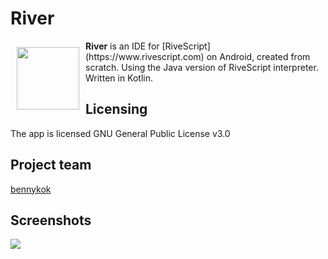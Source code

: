 # River

<img src="/app/src/main/ic_launcher-web.png" align="left" width="100" hspace="10" vspace="10">
<b>River</b> is an IDE for [RiveScript](https://www.rivescript.com) on Android, created from scratch. Using the Java version of RiveScript interpreter. Written in Kotlin.

## Licensing
The app is licensed GNU General Public License v3.0

## Project team
[bennykok](https://github.com/BennyKok)

## Screenshots
<img src="/artworks/overview_image.png" align="left">
